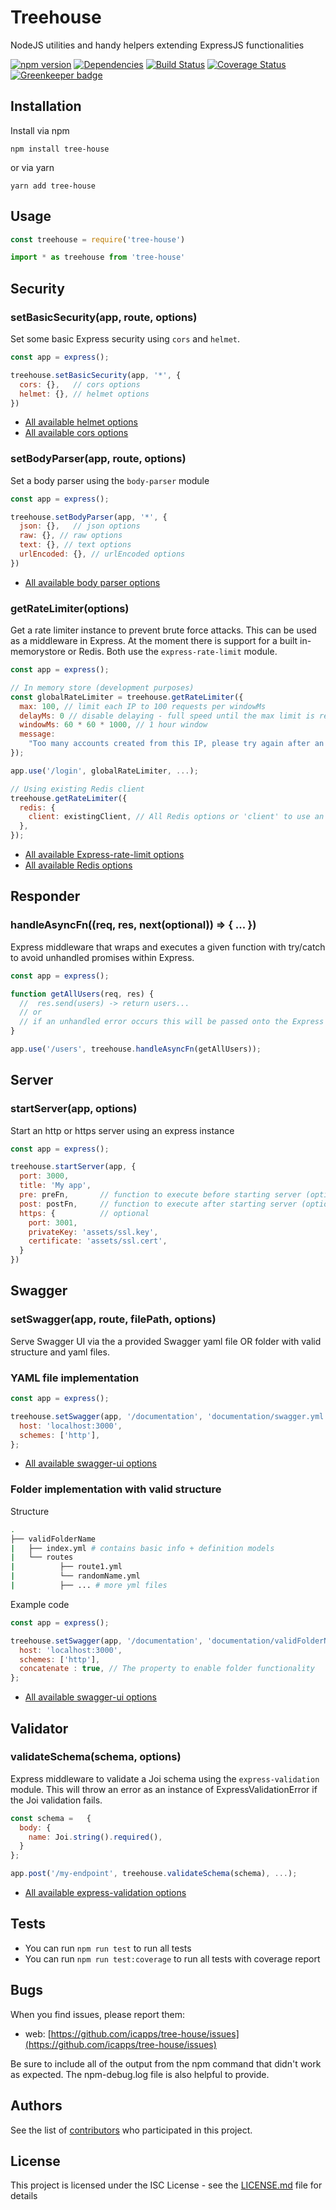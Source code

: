 # Treehouse

NodeJS utilities and handy helpers extending ExpressJS functionalities

[![npm version](https://badge.fury.io/js/tree-house.svg)](https://badge.fury.io/js/tree-house)
[![Dependencies](https://david-dm.org/icapps/tree-house.svg)](https://david-dm.org/icapps/tree-house.svg)
[![Build Status](https://travis-ci.com/icapps/tree-house.svg?branch=master)](https://travis-ci.com/icapps/tree-house)
[![Coverage Status](https://coveralls.io/repos/github/icapps/tree-house/badge.svg)](https://coveralls.io/github/icapps/tree-house) 
[![Greenkeeper badge](https://badges.greenkeeper.io/icapps/tree-house.svg)](https://greenkeeper.io/)

## Installation

Install via npm

```shell
npm install tree-house
```

or via yarn

```shell
yarn add tree-house
```

## Usage

```javascript
const treehouse = require('tree-house')
```

```javascript
import * as treehouse from 'tree-house'
```

## Security

### setBasicSecurity(app, route, options)

Set some basic Express security using `cors` and `helmet`.

```javascript
const app = express();

treehouse.setBasicSecurity(app, '*', {
  cors: {},   // cors options
  helmet: {}, // helmet options
})
```

- [All available helmet options](https://github.com/helmetjs/helmet)
- [All available cors options](https://github.com/expressjs/cors)

### setBodyParser(app, route, options)

Set a body parser using the `body-parser` module

```javascript
const app = express();

treehouse.setBodyParser(app, '*', {
  json: {},   // json options
  raw: {}, // raw options
  text: {}, // text options
  urlEncoded: {}, // urlEncoded options
})
```

- [All available body parser options](https://github.com/expressjs/body-parser)

### getRateLimiter(options)

Get a rate limiter instance to prevent brute force attacks. This can be used as a middleware in Express.
At the moment there is support for a built in-memorystore or Redis. Both use the `express-rate-limit` module.

```javascript
const app = express();

// In memory store (development purposes)
const globalRateLimiter = treehouse.getRateLimiter({
  max: 100, // limit each IP to 100 requests per windowMs
  delayMs: 0 // disable delaying - full speed until the max limit is reached
  windowMs: 60 * 60 * 1000, // 1 hour window
  message:
    "Too many accounts created from this IP, please try again after an hour"
});

app.use('/login', globalRateLimiter, ...);

// Using existing Redis client
treehouse.getRateLimiter({
  redis: {
    client: existingClient, // All Redis options or 'client' to use an existing client (see rate-limit-redis)
  },
});
```

- [All available Express-rate-limit options](https://github.com/nfriedly/express-rate-limit)
- [All available Redis options](https://github.com/NodeRedis/node_redis)

## Responder

### handleAsyncFn((req, res, next(optional)) => { ... })

Express middleware that wraps and executes a given function with try/catch to avoid unhandled promises within Express.

```javascript
const app = express();

function getAllUsers(req, res) {
  //  res.send(users) -> return users...
  // or
  // if an unhandled error occurs this will be passed onto the Express error handler instead of raising an UnhandledPromiseRejectionError
}

app.use('/users', treehouse.handleAsyncFn(getAllUsers));
```

## Server

### startServer(app, options)

Start an http or https server using an express instance

```javascript
const app = express();

treehouse.startServer(app, {
  port: 3000,
  title: 'My app',
  pre: preFn,       // function to execute before starting server (optional)
  post: postFn,     // function to execute after starting server (optional) - will contain the http server as first argument
  https: {          // optional
    port: 3001,
    privateKey: 'assets/ssl.key',
    certificate: 'assets/ssl.cert',
  }
})
```

## Swagger

### setSwagger(app, route, filePath, options)

Serve Swagger UI via the a provided Swagger yaml file OR folder with valid structure and yaml files.

### YAML file implementation

```javascript
const app = express();

treehouse.setSwagger(app, '/documentation', 'documentation/swagger.yml', {
  host: 'localhost:3000',
  schemes: ['http'],
};
```

- [All available swagger-ui options](https://github.com/swagger-api/swagger-ui)

### Folder  implementation with valid structure

Structure

```bash
.
├── validFolderName
|   ├── index.yml # contains basic info + definition models
|   └── routes
|          ├── route1.yml
|          └── randomName.yml
|          ├── ... # more yml files
```

Example code

```javascript
const app = express();

treehouse.setSwagger(app, '/documentation', 'documentation/validFolderName', {
  host: 'localhost:3000',
  schemes: ['http'],
  concatenate : true, // The property to enable folder functionality
};
```

- [All available swagger-ui options](https://github.com/swagger-api/swagger-ui)

## Validator

### validateSchema(schema, options)

Express middleware to validate a Joi schema using the `express-validation` module. This will throw an error as an instance of ExpressValidationError if the Joi validation fails.

```javascript
const schema =   {
  body: {
    name: Joi.string().required(),
  }
};

app.post('/my-endpoint', treehouse.validateSchema(schema), ...);
```

- [All available express-validation options](https://github.com/AndrewKeig/express-validation)

## Tests

- You can run `npm run test` to run all tests
- You can run `npm run test:coverage` to run all tests with coverage report

## Bugs

When you find issues, please report them:

- web: [https://github.com/icapps/tree-house/issues](https://github.com/icapps/tree-house/issues)

Be sure to include all of the output from the npm command that didn't work as expected. The npm-debug.log file is also helpful to provide.

## Authors

See the list of [contributors](https://github.com/icapps/tree-house/contributors) who participated in this project.

## License

This project is licensed under the ISC License - see the [LICENSE.md](LICENSE.md) file for details
